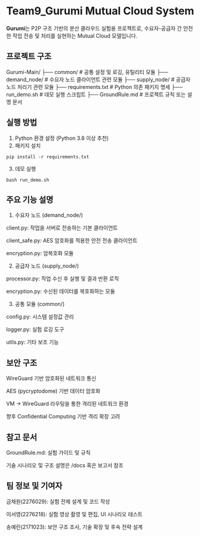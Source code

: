 # Team9_Gurumi Mutual Cloud System

**Gurumi**는 P2P 구조 기반의 분산 클라우드 실험용 프로젝트로, 수요자-공급자 간 안전한 작업 전송 및 처리를 실현하는 Mutual Cloud 모델입니다.

## 프로젝트 구조
Gurumi-Main/
├── common/ # 공통 설정 및 로깅, 유틸리티 모듈
├── demand_node/ # 수요자 노드 클라이언트 관련 모듈
├── supply_node/ # 공급자 노드 처리기 관련 모듈
├── requirements.txt # Python 의존 패키지 명세
├── run_demo.sh # 데모 실행 스크립트
├── GroundRule.md # 프로젝트 규칙 또는 설명 문서


## 실행 방법

1. Python 환경 설정 (Python 3.8 이상 추천)
2. 패키지 설치

```
pip install -r requirements.txt
```

3. 데모 실행
```
bash run_demo.sh
```

## 주요 기능 설명
1. 수요자 노드 (demand_node/)

client.py: 작업을 서버로 전송하는 기본 클라이언트

client_safe.py: AES 암호화를 적용한 안전 전송 클라이언트

encryption.py: 암복호화 모듈

2. 공급자 노드 (supply_node/)

processor.py: 작업 수신 후 실행 및 결과 반환 로직

encryption.py: 수신된 데이터를 복호화하는 모듈

3. 공통 모듈 (common/)

config.py: 시스템 설정값 관리

logger.py: 실험 로깅 도구

utils.py: 기타 보조 기능

## 보안 구조
WireGuard 기반 암호화된 네트워크 통신

AES (pycryptodome) 기반 데이터 암호화

VM → WireGuard 라우팅을 통한 격리된 네트워크 환경

향후 Confidential Computing 기반 격리 확장 고려

## 참고 문서
GroundRule.md: 실험 가이드 및 규칙

기술 시나리오 및 구조 설명은 /docs 혹은 보고서 참조

## 팀 정보 및 기여자
금채원(2276029): 실험 전체 설계 및 코드 작성

이서영(2276218): 실험 영상 촬영 및 편집, UI 시나리오 테스트

송예린(2171023): 보안 구조 조사, 기술 확장 및 후속 전략 설계


